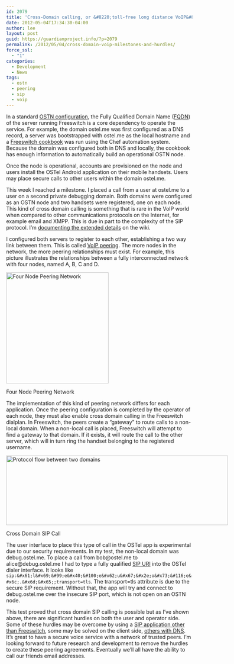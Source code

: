```yaml
---
id: 2079
title: 'Cross-Domain calling, or &#8220;toll-free long distance VoIP&#8221;'
date: 2012-05-04T17:34:30-04:00
author: lee
layout: post
guid: https://guardianproject.info/?p=2079
permalink: /2012/05/04/cross-domain-voip-milestones-and-hurdles/
force_ssl:
  - "1"
categories:
  - Development
  - News
tags:
  - ostn
  - peering
  - sip
  - voip
---
```

In a standard [OSTN configuration](https://guardianproject.info/wiki/OSTN_Compliance_Specification), the Fully Qualified Domain Name ([FQDN](http://en.wikipedia.org/wiki/FQDN)) of the server running Freeswitch is a core dependency to operate the service. For example, the domain ostel.me was first configured as a DNS record, a server was bootstrapped with ostel.me as the local hostname and a [Freeswitch cookbook](https://github.com/lazzarello/chef-twelvetone) was run using the Chef automation system. Because the domain was configured both in DNS and locally, the cookbook has enough information to automatically build an operational OSTN node.

Once the node is operational, accounts are provisioned on the node and users install the OSTel Android application on their mobile handsets. Users may place secure calls to other users within the domain ostel.me.

This week I reached a milestone. I placed a call from a user at ostel.me to a user on a second private debugging domain. Both domains were configured as an OSTN node and two handsets were registered, one on each node. This kind of cross domain calling is something that is rare in the VoIP world when compared to other communications protocols on the Internet, for example email and XMPP. This is due in part to the complexity of the SIP protocol. I&#8217;m [documenting the extended details](https://guardianproject.info/wiki/The_challenges_with_secure_cross-domain_calling) on the wiki.

I configured both servers to register to each other, establishing a two way link between them. This is called [VoIP peering](http://en.wikipedia.org/wiki/Voice_peering). The more nodes in the network, the more peering relationships must exist. For example, this picture illustrates the relationships between a fully interconnected network with four nodes, named A, B, C and D.

<div id="attachment_2082" style="width: 287px" class="wp-caption alignnone">
  <a href="https://guardianproject.info/wp-content/uploads/2012/05/full_mesh_network.png"><img aria-describedby="caption-attachment-2082" src="https://guardianproject.info/wp-content/uploads/2012/05/full_mesh_network-277x300.png" alt="Four Node Peering Network" width="277" height="300" class="size-medium wp-image-2082" srcset="https://guardianproject.info/wp-content/uploads/2012/05/full_mesh_network-277x300.png 277w, https://guardianproject.info/wp-content/uploads/2012/05/full_mesh_network.png 400w" sizes="(max-width: 277px) 100vw, 277px" /></a>
  
  <p id="caption-attachment-2082" class="wp-caption-text">
    Four Node Peering Network
  </p>
</div>

The implementation of this kind of peering network differs for each application. Once the peering configuration is completed by the operator of each node, they must also enable cross domain calling in the Freeswitch dialplan. In Freeswitch, the peers create a &#8220;gateway&#8221; to route calls to a non-local domain. When a non-local call is placed, Freeswitch will attempt to find a gateway to that domain. If it exists, it will route the call to the other server, which will in turn ring the handset belonging to the registered username.

<div id="attachment_2110" style="width: 610px" class="wp-caption aligncenter">
  <a href="https://guardianproject.info/wp-content/uploads/2012/05/sip-peering-situation.png"><img aria-describedby="caption-attachment-2110" src="https://guardianproject.info/wp-content/uploads/2012/05/sip-peering-situation.png" alt="Protocol flow between two domains" width="600" height="188" class="size-full wp-image-2110" srcset="https://guardianproject.info/wp-content/uploads/2012/05/sip-peering-situation.png 600w, https://guardianproject.info/wp-content/uploads/2012/05/sip-peering-situation-300x94.png 300w" sizes="(max-width: 600px) 100vw, 600px" /></a>
  
  <p id="caption-attachment-2110" class="wp-caption-text">
    Cross Domain SIP Call
  </p>
</div>

  
The user interface to place this type of call in the OSTel app is experimental due to our security requirements. In my test, the non-local domain was debug.ostel.me. To place a call from &#x62;o&#x62;&#64;o&#x73;t&#x65;&#108;.&#x6d;e to alice&#64;d&#101;&#98;&#117;&#103;&#x2e;&#x6f;&#x73;&#x74;&#x65;&#x6c;&#x2e;&#x6d;&#x65; I had to type a fully qualified [SIP URI](http://en.wikipedia.org/wiki/Uniform_resource_identifier) into the OSTel dialer interface. It looks like `sip:&#x61;l&#x69;&#99;e&#x40;&#100;e&#x62;u&#x67;&#x2e;o&#x73;&#116;e&#x6c;.&#x6d;&#x65;;transport=tls`. The transport=tls attribute is due to the secure SIP requirement. Without that, the app will try and connect to debug.ostel.me over the insecure SIP port, which is not open on an OSTN node.

This test proved that cross domain SIP calling is possible but as I&#8217;ve shown above, there are significant hurdles on both the user and operator side. Some of these hurdles may be overcome by using a [SIP application other than Freeswitch](http://www.opensips.org/), some may be solved on the client side, [others with DNS](http://www.e164.org/). It&#8217;s great to have a secure voice service with a network of trusted peers. I&#8217;m looking forward to future research and development to remove the hurdles to create these peering agreements. Eventually we&#8217;ll all have the ability to call our friends email addresses.